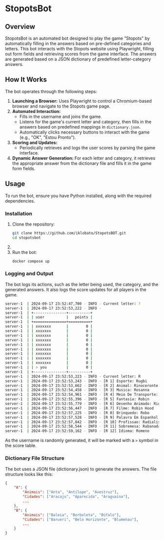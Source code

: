 # StopotsBot

## Overview
StopotsBot is an automated bot designed to play the game "Stopots" by automatically filling in the answers based on pre-defined categories and letters. This bot interacts with the Stopots website using Playwright, filling out form fields and retrieving scores from the game interface. The answers are generated based on a JSON dictionary of predefined letter-category answers.

## How It Works
The bot operates through the following steps:
1. **Launching a Browser:** Uses Playwright to control a Chromium-based browser and navigate to the Stopots game page.
2. **Automated Interaction:**
   - Fills in the username and joins the game.
   - Listens for the game's current letter and category, then fills in the answers based on predefined mappings in `dictionary.json`.
   - Automatically clicks necessary buttons to interact with the game (e.g., "OK", "Estou Pronto").
3. **Scoring and Updates:**
   - Periodically retrieves and logs the user scores by parsing the game interface.
4. **Dynamic Answer Generation:** For each letter and category, it retrieves the appropriate answer from the dictionary file and fills it in the game form fields.

## Usage
To run the bot, ensure you have Python installed, along with the required dependencies.

### Installation
1. Clone the repository:
   ```bash
   git clone https://github.com/iklobato/StopotsBOT.git
   cd stopotsbot
2. 
3. Run the bot:
    ```bash
    docker compose up
    ```

### Logging and Output
The bot logs its actions, such as the letter being used, the category, and the generated answers. It also logs the score updates for all players in the game.
```bash
server-1  | 2024-09-17 23:52:47,700 - INFO - Current letter: ?
server-1  | 2024-09-17 23:52:53,222 - INFO - 
server-1  | +---------------+----------+
server-1  | | user          |   points |
server-1  | +===============+==========+
server-1  | | xxxxxxx       |        0 |
server-1  | | xxxxxxx       |        0 |
server-1  | | xxxxxxx       |        0 |
server-1  | | xxxxxxx       |        0 |
server-1  | | xxxxxxx       |        0 |
server-1  | | xxxxxxx       |        0 |
server-1  | | xxxxxxx       |        0 |
server-1  | | xxxxxxx       |        0 |
server-1  | | xxxxxxx       |        0 |
server-1  | | > you         |        0 |
server-1  | +---------------+----------+
server-1  | 2024-09-17 23:52:53,223 - INFO - Current letter: R
server-1  | 2024-09-17 23:52:53,243 - INFO - [R 1] Esporte: Rugbi
server-1  | 2024-09-17 23:52:53,662 - INFO - [R 2] Animal: Rinoceronte
server-1  | 2024-09-17 23:52:54,458 - INFO - [R 3] Musica: Rosanna
server-1  | 2024-09-17 23:52:54,961 - INFO - [R 4] Meio De Transporte: Rolima
server-1  | 2024-09-17 23:52:55,396 - INFO - [R 5] Fantasia: Robin
server-1  | 2024-09-17 23:52:55,779 - INFO - [R 6] Desenho Animado: Riquinho
server-1  | 2024-09-17 23:52:56,447 - INFO - [R 7] Filme: Robin Hood
server-1  | 2024-09-17 23:52:57,225 - INFO - [R 8] Brinquedo: Robo
server-1  | 2024-09-17 23:52:57,528 - INFO - [R 9] Palavra Em Espanhol: Roja
server-1  | 2024-09-17 23:52:57,842 - INFO - [R 10] Profissao: Radialista
server-1  | 2024-09-17 23:52:58,544 - INFO - [R 11] Sobremesa: Rabanada
server-1  | 2024-09-17 23:52:59,162 - INFO - [R 12] Idioma: Romeno
```
As the username is randomly generated, it will be marked with a `>` symbol in the score table.

### Dictionary File Structure
The bot uses a JSON file (dictionary.json) to generate the answers. The file structure looks like this:
```json
{
    "A": {
        "Animais": ["Anta", "Antílope", "Avestruz"],
        "Cidades": ["Aracaju", "Aparecida", "Araguaína"],
        ...
    },
    "B": {
        "Animais": ["Baleia", "Borboleta", "Búfalo"],
        "Cidades": ["Barueri", "Belo Horizonte", "Blumenau"],
        ...
    }
}
```
